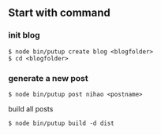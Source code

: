 ## Start with command
### init blog

```
$ node bin/putup create blog <blogfolder>
$ cd <blogfolder>
```

### generate a new post

```
$ node bin/putup post nihao <postname>
```

build all posts

```
$ node bin/putup build -d dist
```
